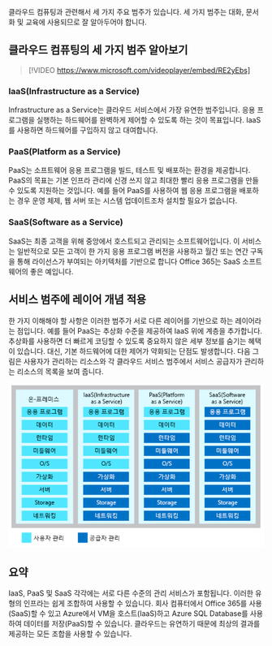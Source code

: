 클라우드 컴퓨팅과 관련해서 세 가지 주요 범주가 있습니다. 세 가지 범주는 대화, 문서화 및 교육에 사용되므로 잘 알아두어야 합니다.

## <a name="explore-the-three-categories-of-cloud-computing"></a>클라우드 컴퓨팅의 세 가지 범주 알아보기

<!-- TODO: Verify video -->
> [!VIDEO https://www.microsoft.com/videoplayer/embed/RE2yEbs]

### <a name="infrastructure-as-a-service-iaas"></a>IaaS(Infrastructure as a Service)

Infrastructure as a Service는 클라우드 서비스에서 가장 유연한 범주입니다. 응용 프로그램을 실행하는 하드웨어를 완벽하게 제어할 수 있도록 하는 것이 목표입니다. IaaS를 사용하면 하드웨어를 구입하지 않고 대여합니다.

### <a name="platform-as-a-service-paas"></a>PaaS(Platform as a Service)

PaaS는 소프트웨어 응용 프로그램을 빌드, 테스트 및 배포하는 환경을 제공합니다. PaaS의 목표는 기본 인프라 관리에 신경 쓰지 않고 최대한 빨리 응용 프로그램을 만들 수 있도록 지원하는 것입니다. 예를 들어 PaaS를 사용하여 웹 응용 프로그램을 배포하는 경우 운영 체제, 웹 서버 또는 시스템 업데이트조차 설치할 필요가 없습니다.

### <a name="software-as-a-service-saas"></a>SaaS(Software as a Service)

SaaS는 최종 고객을 위해 중앙에서 호스트되고 관리되는 소프트웨어입니다. 이 서비스는 일반적으로 모든 고객이 한 가지 응용 프로그램 버전을 사용하고 월간 또는 연간 구독을 통해 라이선스가 부여되는 아키텍처를 기반으로 합니다 Office 365는 SaaS 소프트웨어의 좋은 예입니다.

## <a name="think-about-service-categories-as-layers"></a>서비스 범주에 레이어 개념 적용

한 가지 이해해야 할 사항은 이러한 범주가 서로 다른 레이어를 기반으로 하는 레이어라는 점입니다. 예를 들어 PaaS는 추상화 수준을 제공하여 IaaS 위에 계층을 추가합니다. 추상화를 사용하면 더 빠르게 코딩할 수 있도록 중요하지 않은 세부 정보를 숨기는 혜택이 있습니다. 대신, 기본 하드웨어에 대한 제어가 약화되는 단점도 발생합니다. 다음 그림은 사용자가 관리하는 리소스와 각 클라우드 서비스 범주에서 서비스 공급자가 관리하는 리소스의 목록을 보여 줍니다.

![각 클라우드 서비스 범주의 추상화 수준을 보여주는 그림입니다.](../media/5-layer-diagram.png)

## <a name="summary"></a>요약

IaaS, PaaS 및 SaaS 각각에는 서로 다른 수준의 관리 서비스가 포함됩니다. 이러한 유형의 인프라는 쉽게 조합하여 사용할 수 있습니다. 회사 컴퓨터에서 Office 365를 사용(SaaS)할 수 있고 Azure에서 VM을 호스트(IaaS)하고 Azure SQL Database를 사용하여 데이터를 저장(PaaS)할 수 있습니다. 클라우드는 유연하기 때문에 최상의 결과를 제공하는 모든 조합을 사용할 수 있습니다.
